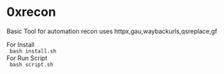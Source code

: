# 0xrecon
Basic Tool for automation recon uses httpx,gau,waybackurls,qsreplace,gf

For Install <br/>
<code> bash install.sh </code> <br/>
For Run Script <br/>
<code> bash script.sh </code>
